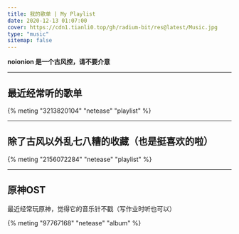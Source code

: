 ```yaml
---
title: 我的歌单 | My Playlist
date: 2020-12-13 01:07:00
cover: https://cdn1.tianli0.top/gh/radium-bit/res@latest/Music.jpg
type: "music"
sitemap: false
---
```


**noionion 是一个古风控，请不要介意**

--------

## 最近经常听的歌单

{% meting "3213820104" "netease" "playlist" %}

--------

## 除了古风以外乱七八糟的收藏（也是挺喜欢的啦）

{% meting "2156072284" "netease" "playlist" %}

--------

## 原神OST

最近经常玩原神，觉得它的音乐针不戳（写作业时听也可以）

{% meting "97767168" "netease" "album" %}
